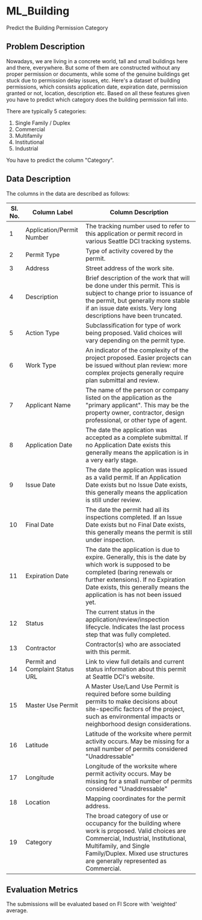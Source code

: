 # ML_Building
Predict the Building Permission Category 

## Problem Description
Nowadays, we are living in a concrete world, tall and small buildings here and there, everywhere. But some of them are constructed without any 
proper permission or documents, while some of the genuine buildings get stuck due to permission delay issues, etc. Here's a dataset of building 
permissions, which consists application date, expiration date, permission granted or not, location, description etc. Based on all these features 
given you have to predict which category does the building permission fall into.

There are typically 5 categories: 
1. Single Family / Duplex
2. Commercial 
3. Multifamily 
4. Institutional
5. Industrial 

You have to predict the column "Category". 

## Data Description 
The columns in the data are described as follows: 

| SI. No. | Column Label | Column Description |
| ------------- | ------------- | ------------- |
| 1 | Application/Permit Number  | The tracking number used to refer to this application or permit record in various Seattle DCI tracking systems. |
| 2 | Permit Type  | Type of activity covered by the permit. |
| 3 | Address | Street address of the work site. |
| 4 | Description | Brief description of the work that will be done under this permit. This is subject to change prior to issuance of the permit, but generally more stable if an issue date exists. Very long descriptions have been truncated.|
| 5 | Action Type | Subclassification for type of work being proposed. Valid choices will vary depending on the permit type. |
| 6 | Work Type | An indicator of the complexity of the project proposed. Easier projects can be issued without plan review: more complex projects generally require plan submittal and review. |
| 7 | Applicant Name | The name of the person or company listed on the application as the "primary applicant". This may be the property owner, contractor, design professional, or other type of agent. |
| 8 | Application Date | The date the application was accepted as a complete submittal. If no Application Date exists this generally means the application is in a very early stage. |
| 9 | Issue Date | The date the application was issued as a valid permit. If an Application Date exists but no Issue Date exists, this generally means the application is still under review. |
| 10 | Final Date | The date the permit had all its inspections completed. If an Issue Date exists but no Final Date exists, this generally means the permit is still under inspection. |
| 11 | Expiration Date | The date the application is due to expire. Generally, this is the date by which work is supposed to be completed (baring renewals or further extensions). If no Expiration Date exists, this generally means the application is has not been issued yet. |
| 12 | Status | The current status in the application/review/inspection lifecycle. Indicates the last process step that was fully completed. |
| 13 | Contractor | Contractor(s) who are associated with this permit. |
| 14 | Permit and Complaint Status URL | Link to view full details and current status information about this permit at Seattle DCI's website. |
| 15 | Master Use Permit | A Master Use/Land Use Permit is required before some building permits to make decisions about site-specific factors of the project, such as environmental impacts or neighborhood design considerations. |
| 16 | Latitude | Latitude of the worksite where permit activity occurs. May be missing for a small number of permits considered "Unaddressable" |
| 17 | Longitude | Longitude of the worksite where permit activity occurs. May be missing for a small number of permits considered "Unaddressable" |
| 18 | Location | Mapping coordinates for the permit address. |
| 19 | Category | The broad category of use or occupancy for the building where work is proposed. Valid choices are Commercial, Industrial, Institutional, Multifamily, and Single Family/Duplex. Mixed use structures are generally represented as Commercial. |


## Evaluation Metrics 
The submissions will be evaluated based on Fl Score with 'weighted' average.
